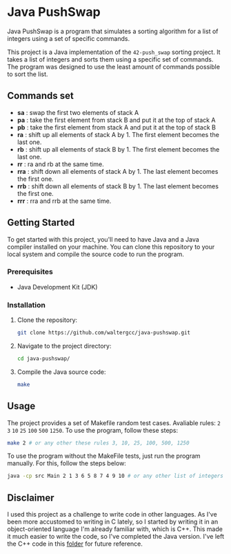 # Java PushSwap

Java PushSwap is a program that simulates a sorting algorithm for a list of integers using a set of specific commands.

This project is a Java implementation of the `42-push_swap` sorting project. It takes a list of integers and sorts them using a specific set of commands. The program was designed to use the least amount of commands possible to sort the list. 

## Commands set

- **sa** : swap the first two elements of stack A
- **pa** : take the first element from stack B and put it at the top of stack A
- **pb** : take the first element from stack A and put it at the top of stack B
- **ra** : shift up all elements of stack A by 1. The first element becomes the last one.
- **rb** : shift up all elements of stack B by 1. The first element becomes the last one.
- **rr** : ra and rb at the same time.
- **rra** : shift down all elements of stack A by 1. The last element becomes the first one.
- **rrb** : shift down all elements of stack B by 1. The last element becomes the first one.
- **rrr** : rra and rrb at the same time.

## Getting Started

To get started with this project, you'll need to have Java and a Java compiler installed on your machine. You can clone this repository to your local system and compile the source code to run the program.

### Prerequisites

- Java Development Kit (JDK)

### Installation

1. Clone the repository:

   ```sh
   git clone https://github.com/waltergcc/java-pushswap.git
   ```

2. Navigate to the project directory:

   ```sh
   cd java-pushswap/
   ```

3. Compile the Java source code:

   ```sh
   make
   ```

## Usage

The project provides a set of Makefile random test cases. Avaliable rules: `2` `3` `10` `25` `100` `500` `1250`. To use the program, follow these steps:


```sh
make 2 # or any other these rules 3, 10, 25, 100, 500, 1250
```
To use the program without the MakeFile tests, just run the program manually. For this, follow the steps below:

```sh
java -cp src Main 2 1 3 6 5 8 7 4 9 10 # or any other list of integers
```

## Disclaimer
I used this project as a challenge to write code in other languages. As I've been more accustomed to writing in C lately, so I started by writing it in an object-oriented language I'm already familiar with, which is C++. This made it much easier to write the code, so I've completed the Java version. I've left the C++ code in this [folder](https://github.com/waltergcc/java-pushswap/tree/main/cpp_push_swap) for future reference.